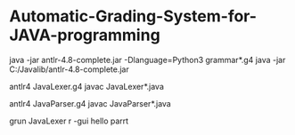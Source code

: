 # Automatic-Grading-System-for-JAVA-programming

java -jar antlr-4.8-complete.jar -Dlanguage=Python3 grammar\*.g4
java -jar C:/Javalib/antlr-4.8-complete.jar

antlr4 JavaLexer.g4
javac JavaLexer*.java

antlr4 JavaParser.g4
javac JavaParser*.java

grun JavaLexer r -gui
hello parrt

